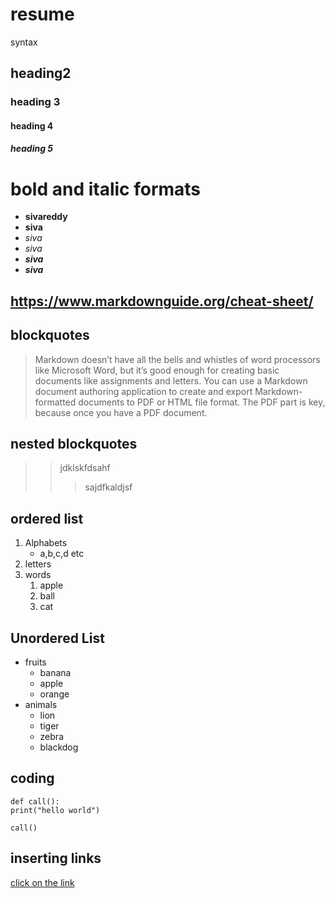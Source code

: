 # resume
syntax
## heading2
### heading 3
#### heading 4
##### heading 5
# bold and italic formats
- **sivareddy**
- __siva__
- *siva*
- _siva_
- _**siva**_
- __*siva*__
## https://www.markdownguide.org/cheat-sheet/
## blockquotes
> Markdown doesn’t have all the bells and whistles of word processors like Microsoft Word, but it’s good enough for creating basic documents like assignments and letters. You can use a Markdown document authoring application to create and export Markdown-formatted documents to PDF or HTML file format. The PDF part is key, because once you have a PDF document.
## nested blockquotes
>> jdklskfdsahf
>>> sajdfkaldjsf
## ordered list
1. Alphabets
    - a,b,c,d etc
2. letters
3. words
    1. apple
    2. ball
    3. cat
## Unordered List
- fruits
    - banana
    - apple
    - orange
- animals
    - lion
    - tiger
    - zebra
    - blackdog
## coding
`````````
def call():
print("hello world")
`````````
```
call()
```
## inserting links
[click on the link](https://www.google.com/search?q=images&rlz=1C1OKWM_enIN875IN875&source=lnms&tbm=isch&sa=X&ved=2ahUKEwiDvJ-2tcruAhWWHXAKHVtFAQkQ_AUoAXoECAIQAw#imgrc=_2JirDBiGzi3lM)
